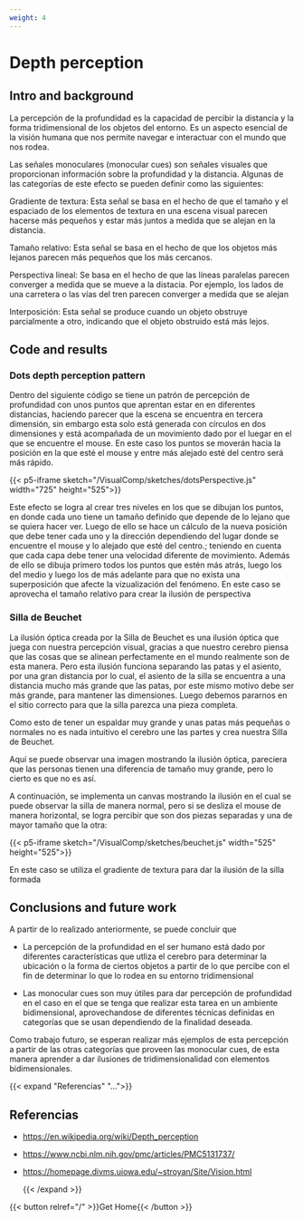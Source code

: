 ```yaml
---
weight: 4
---
```


# Depth perception

## Intro and background

La percepción de la profundidad es la capacidad de percibir la distancia y la forma tridimensional de los objetos del entorno. Es un aspecto esencial de la visión humana que nos permite navegar e interactuar con el mundo que nos rodea.

Las señales monoculares (monocular cues) son señales visuales que proporcionan información sobre la profundidad y la distancia. Algunas de las categorías de este efecto se pueden definir como las siguientes:

Gradiente de textura: Esta señal se basa en el hecho de que el tamaño y el espaciado de los elementos de textura en una escena visual parecen hacerse más pequeños y estar más juntos a medida que se alejan en la distancia.

Tamaño relativo: Esta señal se basa en el hecho de que los objetos más lejanos parecen más pequeños que los más cercanos.

Perspectiva lineal: Se basa en el hecho de que las líneas paralelas parecen converger a medida que se mueve a la distacia. Por ejemplo, los lados de una carretera o las vías del tren parecen converger a medida que se alejan

Interposición: Esta señal se produce cuando un objeto obstruye parcialmente a otro, indicando que el objeto obstruido está más lejos.

## Code and results

### Dots depth perception pattern

Dentro del siguiente código se tiene un patrón de percepción de profundidad con unos puntos que aprentan estar en en diferentes distancias, haciendo parecer que la escena se encuentra en tercera dimensión, sin embargo esta solo está generada con círculos en dos dimensiones y está acompañada de un movimiento dado por el luegar en el que se encuentre el mouse. En este caso los puntos se moverán hacia la posición en la que esté el mouse y entre más alejado esté del centro será más rápido.

{{< p5-iframe sketch="/VisualComp/sketches/dotsPerspective.js" width="725" height="525">}}

Este efecto se logra al crear tres niveles en los que se dibujan los puntos, en donde cada uno tiene un tamaño definido que depende de lo lejano que se quiera hacer ver. Luego de ello se hace un cálculo de la nueva posición que debe tener cada uno y la dirección dependiendo del lugar donde se encuentre el mouse y lo alejado que esté del centro.; teniendo en cuenta que cada capa debe tener una velocidad diferente de movimiento. Además de ello se dibuja primero todos los puntos que estén más atrás, luego los del medio y luego los de más adelante para que no exista una superposición que afecte la vizualización del fenómeno.
En este caso se aprovecha el tamaño relativo para crear la ilusión de perspectiva

### Silla de Beuchet

La ilusión óptica creada por la Silla de Beuchet es una ilusión óptica que juega con nuestra percepción visual, gracias a que nuestro cerebro piensa que las cosas que se alinean perfectamente en el mundo realmente son de esta manera. Pero esta ilusión funciona separando las patas y el asiento, por una gran distancia por lo cual, el asiento de la silla se encuentra a una distancia mucho más grande que las patas, por este mismo motivo debe ser más grande, para mantener las dimensiones. Luego debemos pararnos en el sitio correcto para que la silla parezca una pieza completa.

Como esto de tener un espaldar muy grande y unas patas más pequeñas o normales no es nada intuitivo el cerebro une las partes y crea nuestra Silla de Beuchet.

Aquí se puede observar una imagen mostrando la ilusión óptica, pareciera que las personas tienen una diferencia de tamaño muy grande, pero lo cierto es que no es así.

A continuación, se implementa un canvas mostrando la ilusión en el cual se puede observar la silla de manera normal, pero si se desliza el mouse de manera horizontal, se logra percibir que son dos piezas separadas y una de mayor tamaño que la otra:

{{< p5-iframe sketch="/VisualComp/sketches/beuchet.js" width="525" height="525">}}

En este caso se utiliza el gradiente de textura para dar la ilusión de la silla formada

## Conclusions and future work

A partir de lo realizado anteriormente, se puede concluir que

- La percepción de la profundidad en el ser humano está dado por diferentes características que utliza el cerebro para determinar la ubicación o la forma de ciertos objetos a partir de lo que percibe con el fin de determinar lo que lo rodea en su entorno tridimensional

- Las monocular cues son muy útiles para dar percepción de profundidad en el caso en el que se tenga que realizar esta tarea en un ambiente bidimensional, aprovechandose de diferentes técnicas definidas en categorías que se usan dependiendo de la finalidad deseada.

Como trabajo futuro, se esperan realizar más ejemplos de esta percepción a partir de las otras categorías que proveen las monocular cues, de esta manera aprender a dar ilusiones de tridimensionalidad con elementos bidimensionales.

{{< expand "Referencias" "...">}}

## Referencias

- https://en.wikipedia.org/wiki/Depth_perception
- https://www.ncbi.nlm.nih.gov/pmc/articles/PMC5131737/
- https://homepage.divms.uiowa.edu/~stroyan/Site/Vision.html

  {{< /expand >}}

{{< button relref="/" >}}Get Home{{< /button >}}

